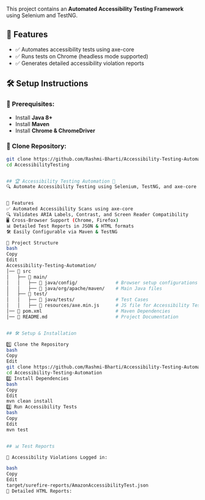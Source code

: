 This project contains an **Automated Accessibility Testing Framework** using Selenium and TestNG.

## 📌 Features
- ✅ Automates accessibility tests using axe-core
- ✅ Runs tests on Chrome (headless mode supported)
- ✅ Generates detailed accessibility violation reports

## 🛠️ Setup Instructions
### 🔹 Prerequisites:
- Install **Java 8+**
- Install **Maven**
- Install **Chrome & ChromeDriver**

### 🔹 Clone Repository:
```bash
git clone https://github.com/Rashmi-Bharti/Accessibility-Testing-Automation.git
cd AccessibilityTesting


## 🏆 Accessibility Testing Automation 🚀
🔍 Automate Accessibility Testing using Selenium, TestNG, and axe-core to identify WCAG violations and improve web usability.


🚀 Features
✅ Automated Accessibility Scans using axe-core
🔍 Validates ARIA Labels, Contrast, and Screen Reader Compatibility
🖥 Cross-Browser Support (Chrome, Firefox)
📊 Detailed Test Reports in JSON & HTML formats
🛠 Easily Configurable via Maven & TestNG

📂 Project Structure
bash
Copy
Edit
Accessibility-Testing-Automation/
│── 📂 src
│   ├── 📂 main/
│   │   ├── 📂 java/config/              # Browser setup configurations
│   │   ├── 📂 java/org/apache/maven/    # Main Java files
│   ├── 📂 test/
│   │   ├── 📂 java/tests/               # Test Cases
│   │   ├── 📂 resources/axe.min.js      # JS file for Accessibility Testing
│── 📜 pom.xml                           # Maven Dependencies
│── 📜 README.md                         # Project Documentation


## 🛠 Setup & Installation

1️⃣ Clone the Repository
bash
Copy
Edit
git clone https://github.com/Rashmi-Bharti/Accessibility-Testing-Automation.git
cd Accessibility-Testing-Automation
2️⃣ Install Dependencies
bash
Copy
Edit
mvn clean install
3️⃣ Run Accessibility Tests
bash
Copy
Edit
mvn test


## 📊 Test Reports

📁 Accessibility Violations Logged in:

bash
Copy
Edit
target/surefire-reports/AmazonAccessibilityTest.json
📑 Detailed HTML Reports:
